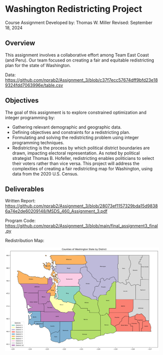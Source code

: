 # Washington Redistricting Project
Course Assignment
Developed by: Thomas W. Miller
Revised: September 18, 2024

## Overview
This assignment involves a collaborative effort among Team East Coast (and Peru). Our team focused on creating a fair and equitable redistricting plan for the state of Washington. 

Data: https://github.com/nprab2/Assignment_3/blob/c37f7ecc57674dff9bfd23e189324fdd7063996e/table.csv

## Objectives
The goal of this assignment is to explore constrained optimization and integer programming by:

- Gathering relevant demographic and geographic data.
- Defining objectives and constraints for a redistricting plan.
- Formulating and solving the redistricting problem using integer programming techniques.
- Redistricting is the process by which political district boundaries are drawn, impacting electoral representation. As noted by political strategist Thomas B. Hofeller, redistricting enables politicians to select their voters rather than vice versa. This project will address the complexities of creating a fair redistricting map for Washington, using data from the 2020 U.S. Census.

## Deliverables
Written Report: https://github.com/nprab2/Assignment_3/blob/28073ef1157329bda15d98386a74e2de60209148/MSDS_460_Assignment_3.pdf

Program Code: https://github.com/nprab2/Assignment_3/blob/main/final_assignment3_final.py

Redistribution Map: 

![Redistribution of Counties by District](https://github.com/nprab2/Assignment_3/blob/0bee6ed0b66f6fa109525e8634cc9389580c5a35/Counties%20of%20Washington%20State%20by%20District.png)



